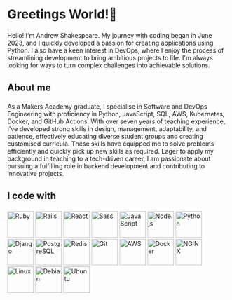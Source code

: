 <h1 align="left">Greetings World!👋</h1>

###

<p align="left">Hello! I'm Andrew Shakespeare. My journey with coding began in June 2023, and I quickly developed a passion for creating applications using Python. I also have a keen interest in DevOps, where I enjoy the process of streamlining development to bring ambitious projects to life. I'm always looking for ways to turn complex challenges into achievable solutions.</p>

###

<h2 align="left">About me</h2>

###

<p align="left">As a Makers Academy graduate, I specialise in Software and DevOps Engineering with proficiency in Python, JavaScript, SQL, AWS, Kubernetes, Docker, and GitHub Actions. With over seven years of teaching experience, I've developed strong skills in design, management, adaptability, and patience, effectively educating diverse student groups and creating customised curricula. These skills have equipped me to solve problems efficiently and quickly pick up new skills as required. Eager to apply my background in teaching to a tech-driven career, I am passionate about pursuing a fulfilling role in backend development and contributing to innovative projects.</p>

###

<h2 align="left">I code with</h2>

###

<div align="left">
  <img src="https://icongr.am/devicon/ruby-original.svg?size=128&color=currentColor" alt="Ruby" height="60" />
  <img src="https://icongr.am/devicon/rails-original-wordmark.svg?size=128&color=currentColor" alt="Rails" height="60" />
  <img src="https://icongr.am/devicon/react-original.svg?size=128&color=currentColor" alt="React" height="60" />
  <img src="https://icongr.am/devicon/sass-original.svg?size=128&color=currentColor" alt="Sass" height="60" />
  <img src="https://icongr.am/devicon/javascript-original.svg?size=128&color=currentColor" alt="JavaScript" height="60" />
  <img src="https://icongr.am/devicon/nodejs-plain.svg?size=128&color=currentColor" alt="Node.js" height="60" />
  <img src="https://icongr.am/devicon/python-original.svg?size=128&color=currentColor" alt="Python" height="60" />
  <img src="https://icongr.am/devicon/django-original.svg?size=128&color=currentColor" alt="Django" height="60" />
  <img src="https://icongr.am/devicon/postgresql-original.svg?size=128&color=currentColor" alt="PostgreSQL" height="60" />
  <img src="https://icongr.am/devicon/redis-original.svg?size=128&color=currentColor" alt="Redis" height="60" />
  <img src="https://icongr.am/devicon/git-original.svg?size=128&color=currentColor" alt="Git" height="60" />
  <img src="https://icongr.am/devicon/amazonwebservices-original.svg?size=128&color=currentColor" alt="AWS" height="60" />
  <img src="https://icongr.am/devicon/docker-original.svg?size=128&color=currentColor" alt="Docker" height="60" />
  <img src="https://icongr.am/devicon/nginx-original.svg?size=128&color=currentColor" alt="NGINX" height="60" />
  <img src="https://icongr.am/devicon/linux-original.svg?size=128&color=currentColor" alt="Linux" height="60" />
  <img src="https://icongr.am/devicon/debian-original.svg?size=128&color=currentColor" alt="Debian" height="60" />
  <img src="https://icongr.am/devicon/ubuntu-plain.svg?size=128&color=currentColor" alt="Ubuntu" height="60" />
</div>

###
